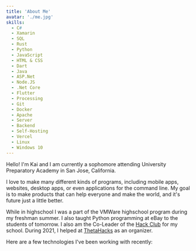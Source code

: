 ```yaml
---
title: 'About Me'
avatar: './me.jpg'
skills:
  - C#
  - Xamarin
  - SQL
  - Rust
  - Python
  - JavaScript
  - HTML & CSS
  - Dart
  - Java
  - ASP.Net
  - Node.JS
  - .Net Core
  - Flutter
  - Processing
  - Git
  - Docker
  - Apache
  - Server
  - Backend
  - Self-Hosting
  - Vercel
  - Linux
  - Windows 10
---
```


Hello! I'm Kai and I am currently a sophomore attending University Preparatory Academy in San Jose, California.

I love to make many different kinds of programs, including mobile apps, websites, desktop apps, or even applications for the command line. My goal is to make products that can help everyone and make the world, and it's future just a little better.

While in highschool I was a part of the VMWare highschool program during my freshman summer. I also taught Python programming at eBay to the students of tomorrow. I also am the Co-Leader of the [Hack Club](https://hackclub.com) for my school. During 2021, I helped at [ThetaHacks](https://thetahacks.tech) as an organizer.

Here are a few technologies I've been working with recently:
